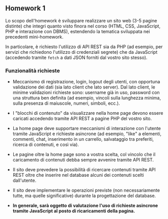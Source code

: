 ﻿
## Homework 1

Lo scopo dell'homework è sviluppare realizzare un sito web (3-5 pagine distinte) che integri quanto visto finora nel corso (HTML, CSS, JavaScript, PHP e interazione con DBMS), estendendo la tematica sviluppata nei precedenti mini-homework.

In particolare, è richiesto l'utilizzo di API REST sia da PHP (ad esempio, per servizi che richiedono l'utilizzo di credenziali segrete) che da JavaScript (accedendo tramite `fetch` a dati JSON forniti dal vostro sito stesso).

### Funzionalità richieste

- Meccanismo di registrazione, login, logout degli utenti, con opportuna validazione dei dati (sia lato client che lato server).
Dal lato client, le minime validazioni richieste sono: username già in uso, password con una struttura ben definita (ad esempio, vincoli sulla lunghezza minima, sulla presenza di maiuscole, numeri, simboli, ecc.).

- I "blocchi di contenuto" da visualizzare nella home page devono essere caricati accedendo tramite API REST a pagine PHP del vostro sito.

- La home page deve supportare meccanismi di interazione con l'utente tramite JavaScript e richieste asincrone (ad esempio, "like" a elementi, commenti, chat, inserimento in un carrello, salvataggio tra preferiti, ricerca di contenuti, e così via).

- Le pagine oltre la home page sono a vostra scelta, col vincolo che il caricamento di contenuti debba sempre avvenire tramite API REST.

- Il sito deve prevedere la possibilità di ricercare contenuti tramite API REST oltre che inserire nel database alcuni dei contenuti scelti dall'utente.

- Il sito deve implementare le operazioni previste (non necessariamente tutte, ma quelle significative) 
durante la progettazione del database.

- **In generale, sarà oggetto di valutazione l'uso di richieste asincrone tramite JavaScript al posto di ricaricamenti della pagina.**
